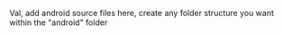 Val, add android source files here, create any folder structure you want within the "android" folder